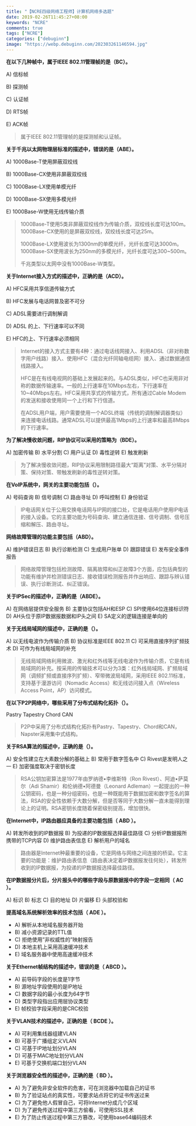 ```yaml
---
title: "【NCRE四级网络工程师】计算机网络多选题"
date: 2019-02-26T11:45:27+08:00
keywords: "NCRE"
comments: true
tags: ["NCRE"]
categories: ["debuginn"]
image: "https://webp.debuginn.com/202303261146594.jpg"
---
```


**在以下几种帧中，属于IEEE 802.11管理帧的是（BC）。**

A) 信标帧

B) 探测帧

C) 认证帧

D) RTS帧

E) ACK帧

> 属于IEEE 802.11管理帧的是探测帧和认证帧。

**关于千兆以太网物理层标准的描述中，错误的是（ABE）。**

A) 1000Base-T使用屏蔽双绞线

B) 1000Base-CX使用非屏蔽双绞线

C) 1000Base-LX使用单模光纤

D) 1000Base-SX使用多模光纤

E) 1000Base-W使用无线传输介质

> 1000Base-T使用5类非屏蔽双绞线作为传输介质，双绞线长度可达100m。1000Base-CX使用的是屏蔽双绞线，双绞线长度可达25m。
> 
> 1000Base-LX使用波长为1300nm的单模光纤，光纤长度可达3000m。1000Base-SX使用波长为250nm的多模光纤，光纤长度可达300~500m。 
> 
> 千兆类型以太网中没有1000Base-W类型。

**关于Internet接入方式的描述中，正确的是（ACD）。**

A) HFC采用共享信道传输方式

B) HFC发展与电话网普及密不可分

C) ADSL需要进行调制解调

D) ADSL
的上、下行速率可以不同

E) HFC的上、下行速率必须相同

> Internet的接入方式主要有4种：通过电话线网接入、利用ADSL（非对称数字用户线路）接入、使用HFC（混合光纤同轴电缆网）接入、通过数据通信线路接入。
> 
> HFC是在有线电视网的基础上发展起来的。与ADSL类似，HFC也采用非对称的数据传输速率。一般的上行速率在10Mbps左右，下行速率在10~40Mbps左右。HFC采用共享式的传输方式，所有通过Cable Modem的发送和接收使用同一个上行和下行信道。
> 
> 在ADSL用户端，用户需要使用一个ADSL终端（传统的调制解调器类似）来连接电话线路。通常ADSL可以提供最高1Mbps的上行速率和最高8Mbps的下行速率。

**为了解决慢收敛问题，RIP协议可以采用的策略为（BDE）。**

A) 加密传输
B) 水平分割
C) 用户认证
D) 毒性逆转
E) 触发刷新

> 为了解决慢收敛问题，RIP协议采用限制路径最大“距离”对策、水平分隔对策、保持对策、带触发刷新的毒性逆转对策。

**在VoIP系统中，网关的主要功能包括（）。**

A) 号码查询
B) 信号调制
C) 路由寻址
D) 呼叫控制
E) 身份验证
> IP电话网关位于公用交换电话网与IP网的接口处，它是电话用户使用IP电话的接入设备。它的主要功能为号码查询、建立通信连接、信号调制、信号压缩和解压、路由寻址。

**网络故障管理的功能主要包括（ABD）。**

A) 维护错误日志
B) 执行诊断检测
C) 生成用户账单
D) 跟踪错误
E) 发布安全事件报告
> 网络故障管理包括检测故障、隔离故障和纠正故障3个方面，应包括典型的功能有维护并检测错误日志、接收错误检测报告并作出响应、跟踪与辨认错误、执行诊断测试、纠正错误。

**关于IPSec的描述中，正确的是（ABDE）。**

A) 在网络层提供安全服务
B) 主要协议包括AH和ESP
C) SPI使用64位连接标识符
D) AH头位于原IP数据报数据和IP头之间
E) SA定义的逻辑连接是单向的

**关于无线局域网的描述中，正确的是（）。**

A) 以无线电波作为传输介质
B) 协议标准是IEEE 802.11
C) 可采用直接序列扩频技术
D) 可作为有线局域网的补充

> 无线局域网络利用微波、激光和红外线等无线电波作为传输介质，它是有线局域网的补充。按采用的传输技术可以分为3类：红外线局域网、扩频局域网（调频扩频或直接序列扩频）、窄带微波局域网，采用IEEE 802.11标准，支持基于漫游访问（Nomadic Access）和无线访问接入点（Wireless Access Point，AP）访问模式。

**在以下P2P网络中，哪些采用了分布式结构化拓扑（）。**

Pastry
Tapestry
Chord
CAN
> P2P中采用了分布式结构化拓扑有Pastry、Tapestry、Chord和CAN，Napster采用集中式结构。

**关于RSA算法的描述中，正确的是（）。**

A) 安全性建立在大素数分解的基础上
B) 常用于数字签名中
C) Rivest是发明人之一
E) 加密强度取决于密钥长度

> RSA公钥加密算法是1977年由罗纳德•李维斯特（Ron Rivest）、阿迪•萨莫尔（Adi Shamir）和伦纳德•阿德曼（Leonard
Adleman）一起提出的一种公钥密码，也是一种分组密码，也是一种既能用于数据加密和数字签名的算法，RSA的安全性依赖于大数分解，但是否等同于大数分解一直未能得到理论上的证明。RSA密钥长度随着保密级别提高，增加很快。

**在Internet中，IP路由器应具备的主要功能包括（ ABD  ）。**

A) 转发所收到的IP数据报
B) 为投递的IP数据报选择最佳路径
C) 分析IP数据报所携带的TCP内容
D) 维护路由表信息
E) 解析用户的域名

> 路由器是Internet种最重要的设备，它是网络与网络之间连接的桥梁。它主要的功能是：维护路由表信息（路由表决定着IP数据报发往何处），转发所收到的IP数据报，为投递的IP数据报选择最佳路径。

**在IP数据报分片后，分片报头中的哪些字段与原数据报中的字段一定相同（ AC ）。**

A) 标识
B) 标志
C) 目的地址
D) 片偏移
E) 头部校验和

**提高域名系统解析效率的技术包括（  ADE  ）。**

- A) 解析从本地域名服务器开始 
- B) 减小资源记录的TTL值 
- C) 拒绝使用”非权威性的”映射报告 
- D) 本地主机上采用高速缓冲技术 
- E) 域名服务器中使用高速缓冲技术

**关于Ethernet帧结构的描述中，错误的是（ ABCD  ）。**

- A) 前导码字段的长度是1字节 
- B) 源地址字段使用的是IP地址 
- C) 数据字段的最小长度为64字节 
- D) 类型字段指出应用层协议类型 
- E) 帧校验字段采用的是CRC校验

**关于VLAN技术的描述中，正确的是（ BCDE ）。**

- A) 可利用集线器组建VLAN 
- B) 可基于广播组定义VLAN 
- C) 可基于IP地址划分VLAN 
- D) 可基于MAC地址划分VLAN 
- E) 可基于交换机端口划分VLAN

**关于浏览器安全性的描述中，正确的是（ BD ）。**

- A) 为了避免非安全软件的危害，可在浏览器中加载自己的证书
- B) 为了验证站点的真实性，可要求站点将它的证书传送过来
- C) 为了避免他人假冒自己，可将Internet分成几个区域
- D) 为了避免传送过程中第三方偷看，可使用SSL技术
- E) 为了防止传送过程中第三方篡改，可使用base64编码技术